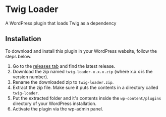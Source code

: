 # Twig Loader
A WordPress plugin that loads Twig as a dependency

## Installation

To download and install this plugin in your WordPress website, follow the steps below.

1. Go to the [releases tab](https://github.com/level-level/twig-loader/releases) and find the latest release.
2. Download the zip named `twig-loader-x.x.x.zip` (where x.x.x is the version number).
3. Rename the downloaded zip to `twig-loader.zip`.
4. Extract the zip file. Make sure it puts the contents in a directory called `twig-loader`.
5. Put the extracted folder and it's contents inside the `wp-content/plugins` directory of your WordPress installation.
6. Activate the plugin via the wp-admin panel.
